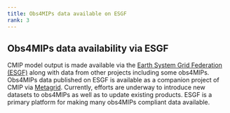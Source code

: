 ```yaml
---
title: Obs4MIPs data available on ESGF 
rank: 3
---
```


## Obs4MIPs data availability via ESGF

CMIP model output is made available via the [Earth System Grid Federation (ESGF)](https://esgf-node.llnl.gov/projects/esgf-llnl) along with data from other projects including some obs4MIPs.    
Obs4MIPs data published on ESGF is available as a companion project of CMIP via [Metagrid](https://aims2.llnl.gov/metagrid/search?project=obs4MIPs). Currently, efforts are underway to introduce new datasets to obs4MIPs as well as to update existing products.  ESGF is a primary platform for making many obs4MIPs compliant data available.  


